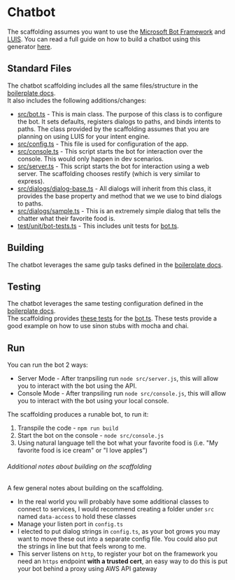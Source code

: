 # Chatbot  

The scaffolding assumes you want to use the [Microsoft Bot Framework][bot-framework] and [LUIS][luis].
You can read a full guide on how to build a chatbot using this generator [here][blog-post].

## Standard Files  

The chatbot scaffolding includes all the same files/structure in the [boilerplate docs][boilerplate-building-section].  
It also includes the following additions/changes:  

* [src/bot.ts][bot.ts] - This is main class. The purpose of this class is to configure the bot. It sets defaults, registers dialogs to paths, and binds intents to paths. The class provided by the scaffolding assumes that you are planning on using LUIS for your intent engine.
* [src/config.ts][config.ts] - This file is used for configuration of the app.  
* [src/console.ts][console.ts] - This script starts the bot for interaction over the console. This would only happen in dev scenarios.   
* [src/server.ts][server.ts] - This script starts the bot for interaction using a web server. The scaffolding chooses restify (which is very similar to express).  
* [src/dialogs/dialog-base.ts][dialog-base.ts] - All dialogs will inherit from this class, it provides the base property and method that we we use to bind dialogs to paths.
* [src/dialogs/sample.ts][sample.ts] - This is an extremely simple dialog that tells the chatter what their favorite food is.  
* [test/unit/bot-tests.ts][bot-tests.ts] - This includes unit tests for [bot.ts][bot.ts].  

## Building  

The chatbot leverages the same gulp tasks defined in the [boilerplate docs][boilerplate-building-section].

## Testing  

The chatbot leverages the same testing configuration defined in the [boilerplate docs][boilerplate-testing-section].  
The scaffolding provides [these tests][bot-tests.ts] for the [bot.ts][bot.ts]. These tests provide a good example on how to use sinon stubs with mocha and chai.  

## Run  

You can run the bot 2 ways:  
* Server Mode - After tranpsiling run `node src/server.js`, this will allow you to interact with the bot using the API.  
* Console Mode - After tranpsiling run `node src/console.js`, this will allow you to interact with the bot using your local console.  

The scaffolding produces a runable bot, to run it:  

1. Transpile the code - `npm run build`  
2. Start the bot on the console - `node src/console.js`
3. Using natural language tell the bot what your favorite food is (i.e. "My favorite food is ice cream" or "I love apples")  

###### Additional notes about building on the scaffolding
A few general notes about building on the scaffolding.

* In the real world you will probably have some additional classes to connect to services, I would recommend creating a folder under `src` named `data-access` to hold these classes 
* Manage your listen port in `config.ts`
* I elected to put dialog strings in `config.ts`, as your bot grows you may want to move these out into a separate config file. You could also put the strings in line but that feels wrong to me. 
* This server listens on `http`, to register your bot on the framework you need an `https` endpoint **with a trusted cert**, an easy way to do this is put your bot behind a proxy using AWS API gateway


[boilerplate-building-section]: BOILERPLATE.md#gulp-&-building
[boilerplate-testing-section]: BOILERPLATE.md#testing
[boilerplate-standard-section]: BOILERPLATE.md#standard-files
[blog-post]: https://blog.baileyeverts.com/building-a-chatbot-using-the-microsoft-bot-framework
[bot-framework]: https://dev.botframework.com
[luis]: https://luis.ai
[package.json]: https://github.com/beverts312/sample-bot/blob/master/package.json  
[bot.ts]: ../generators/app/templates/chatbot/src/bot.ts
[config.ts]: ../generators/app/templates/chatbot/src/config.ts
[console.ts]: ../generators/app/templates/chatbot/src/console.ts
[server.ts]: ../generators/app/templates/chatbot/src/server.ts
[dialog-base.ts]: ../generators/app/templates/chatbot/src/dialogs/dialog-base.ts
[sample.ts]: ../generators/app/templates/chatbot/src/dialogs/sample.ts
[bot-tests.ts]: ../generators/app/templates/chatbot/test/unit/bot-tests.ts
